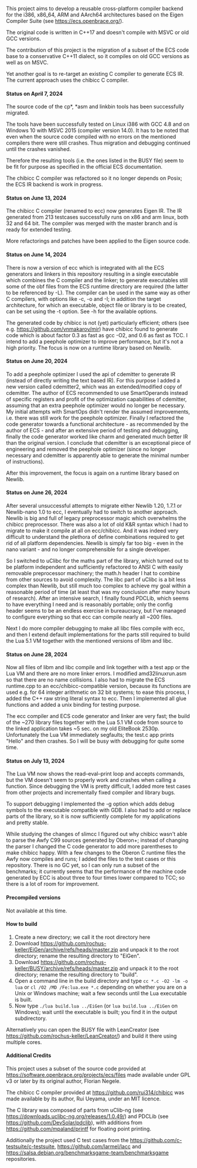 This project aims to develop a reusable cross-platform compiler backend for the i386, x86_64, ARM and AArch64 architectures based on 
the Eigen Compiler Suite (see https://ecs.openbrace.org/).

The original code is written in C++17 and doesn't compile with MSVC or old GCC versions.

The contribution of this project is the migration of a subset of the ECS code base to a conservative C++11 dialect, so it compiles on old GCC versions as well as on MSVC.

Yet another goal is to re-target an existing C compiler to generate ECS IR. The current approach uses the chibicc C compiler.


#### Status on April 7, 2024

The source code of the cp*, *asm and linkbin tools has been successfully migrated.

The tools have been successfully tested on Linux i386 with GCC 4.8 and on Windows 10 with MSVC 2015 (compiler version 14.0).
It has to be noted that even when the source code compiled with no errors on the mentioned compilers there were still crashes.
Thus migration and debugging continued until the crashes vanished. 

Therefore the resulting tools (i.e. the ones listed in the BUSY file) seem to be fit for purpose as specified in the official ECS documentation.

The chibicc C compiler was refactored so it no longer depends on Posix; the ECS IR backend is work in progress.

#### Status on June 13, 2024

The chibicc C compiler (renamed to ecc) now generates Eigen IR. The IR generated from 213 testcases successfully runs on x86 and arm linux, both 32 and 64 bit. The compiler was merged with the master branch and is ready for extended testing.

More refactorings and patches have been applied to the Eigen source code. 

#### Status on June 14, 2024

There is now a version of ecc which is integrated with all the ECS generators and linkers in this repository resulting in a single executable which combines the C compiler and the linker; to generate executables still some of the obf files from the ECS runtime directory are required (the latter to be referenced by -L). The compiler can be used in the same way as other C compilers, with options like -c, -o and -I; in addition the target architecture, for which an executable, object file or library is to be created, can be set using the -t option. See -h for the available options.

The generated code by chibicc is not (yet) particularly efficient; others (see e.g. https://github.com/vnmakarov/mir) have chibicc found to generate code which is about factor 0.3 as fast as gcc -O2, and 0.6 as fast as TCC. I intend to add a peephole optimizer to improve performance, but it's not a high priority. The focus is now on a runtime library based on Newlib.

#### Status on June 20, 2024

To add a peephole optimizer I used the api of cdemitter to generate IR (instead of directly writing the text based IR). For this purpose I added a new version called cdemitter2, which was an extended/modified copy of cdemitter. The author of ECS recommended to use SmartOperands instead of specific registers and profit of the optimization capabilities of cdemitter, assuming that an extra peephole optimizer would no longer be necessary. My initial attempts with SmartOps didn't render the assumed improvements, i.e. there was still work for the peephole optimizer. Finally I refactored the code generator towards a functional architecture - as recommended by the author of ECS - and after an extensive period of testing and debugging, finally the code generator worked like charm and generated much better IR than the original version. I conclude that cdemitter is an exceptional piece of engineering and removed the peephole optimizer (since no longer necessary and cdemitter is apparently able to generate the minimal number of instructions).

After this improvement, the focus is again on a runtime library based on Newlib.

#### Status on June 26, 2024

After several unsuccessful attempts to migrate either Newlib 1.20, 1.7.1 or Newlib-nano 1.0 to ecc, I eventually had to switch to another approach. Newlib is big and full of legacy preprocessor magic which overwhelms the chibicc preprocessor. There was also a lot of old K&R syntax which I had to migrate to make it compile at all on ecc/chibicc. And it was indeed very difficult to understand the plethora of define combinations required to get rid of all platform dependencies. Newlib is simply far too big - even in the nano variant - and no longer comprehensible for a single developer.

So I switched to uClibc for the maths part of the library, which turned out to be platform independent and sufficiently refactored to ANSI C with easily removable preprocessor machinery; the math.h header I hat to combine from other sources to avoid complexity. The libc part of uClibc is a bit less complex than Newlib, but still much too complex to achieve my goal within a reasonable period of time (at least that was my conclusion after many hours of research). After an intensive search, I finally found PDCLib, which seems to have everything I need and is reasonably portable; only the config header seems to be an endless exercise in bureaucracy, but I've managed to configure everything so that ecc can compile nearly all ~200 files.

Next I do more compiler debugging to make all libc files compile with ecc, and then I extend default implementations for the parts still required to build the Lua 5.1 VM together with the mentioned versions of libm and libc.

#### Status on June 28, 2024

Now all files of libm and libc compile and link together with a test app or the Lua VM and there are no more linker errors. I modified amd32linuxrun.asm so that there are no name collisions. I also had to migrate the ECS runtime.cpp to an ecc/chibicc-compatible version, because its functions are used e.g. for 64 integer arithmetic on 32 bit systems; to ease this process, I added the C++ raw string literal syntax to ecc. Then I implemented all glue functions and added a unix binding for testing purpose. 

The ecc compiler and ECS code generator and linker are very fast; the build of the ~270 library files together with the Lua 5.1 VM code from source to the linked application takes ~5 sec. on my old EliteBook 2530p. Unfortunately the Lua VM immediately segfaults; the test.c app prints "Hello" and then crashes. So I will be busy with debugging for quite some time.

#### Status on July 13, 2024

The Lua VM now shows the read–eval–print loop and accepts commands, but the VM doesn't seem to properly work and crashes when calling a function. Since debugging the VM is pretty difficult, I added more test cases from other projects and incrementally fixed compiler and library bugs. 

To support debugging I implemented the -g option which adds debug symbols to the executable compatible with GDB. I also had to add or replace parts of the library, so it is now sufficiently complete for my applications and pretty stable. 

While studying the changes of slimcc I figured out why chibicc wasn't able to parse the Awfy C99 sources generated by Oberon+; instead of changing the parser I changed the C code generator to add more parentheses to make chibicc happy. With a few changes to the Oberon C runtime files the Awfy now compiles and runs; I added the files to the test cases or this repository. There is no GC yet, so I can only run a subset of the benchmarks; it currently seems that the performance of the machine code generated by ECC is about three to four times lower compared to TCC; so there is a lot of room for improvement. 

#### Precompiled versions

Not available at this time.

#### How to build

1. Create a new directory; we call it the root directory here
1. Download https://github.com/rochus-keller/EiGen/archive/refs/heads/master.zip and unpack it to the root directory; rename the resulting directory to "EiGen".
1. Download https://github.com/rochus-keller/BUSY/archive/refs/heads/master.zip and unpack it to the root directory; rename the resulting directory to "build".
1. Open a command line in the build directory and type `cc *.c -O2 -lm -o lua` or `cl /O2 /MD /Fe:lua.exe *.c` depending on whether you are on a Unix or Windows machine; wait a few seconds until the Lua executable is built.
1. Now type `./lua build.lua ../EiGen` (or `lua build.lua ../EiGen` on Windows); wait until the executable is built; you find it in the output subdirectory.

Alternatively you can open the BUSY file with LeanCreator (see https://github.com/rochus-keller/LeanCreator/) and build it there using multiple cores.

#### Additional Credits

This project uses a subset of the source code provided at https://software.openbrace.org/projects/ecs/files
made available under GPL v3 or later by its original author, Florian Negele.

The chibicc C compiler provided at https://github.com/rui314/chibicc was made available by its author, Rui Ueyama, under an MIT licence.

The C library was composed of parts from uClib-ng (see https://downloads.uclibc-ng.org/releases/1.0.49/) and PDCLib (see https://github.com/DevSolar/pdclib), with additions from https://github.com/mpaland/printf for floating point printing.

Additionally the project used C test cases from the https://github.com/c-testsuite/c-testsuite, https://github.com/larmel/lacc and https://salsa.debian.org/benchmarksgame-team/benchmarksgame repositories.



